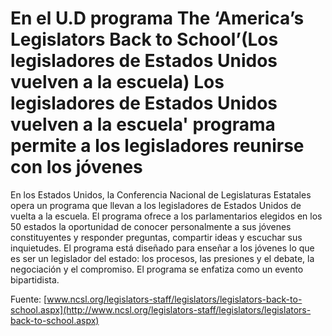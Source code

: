 # En el U.D programa The ‘America’s Legislators Back to School’(Los legisladores de Estados Unidos vuelven a la escuela) Los legisladores de Estados Unidos vuelven a la escuela' programa permite a los legisladores reunirse con los jóvenes

En los Estados Unidos, la Conferencia Nacional de Legislaturas Estatales opera un programa que llevan a los legisladores de Estados Unidos de vuelta a la escuela. El programa ofrece a los parlamentarios elegidos en los 50 estados la oportunidad de conocer personalmente a sus jóvenes constituyentes y responder preguntas, compartir ideas y escuchar sus inquietudes. El programa está diseñado para enseñar a los jóvenes lo que es ser un legislador del estado: los procesos, las presiones y el debate, la negociación y el compromiso. El programa se enfatiza como un evento bipartidista.

Fuente:  [www.ncsl.org/legislators-staff/legislators/legislators-back-to-school.aspx](http://www.ncsl.org/legislators-staff/legislators/legislators-back-to-school.aspx)

